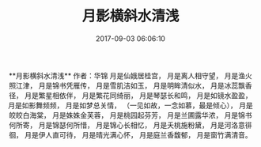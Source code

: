 ﻿---
title: 月影横斜水清浅
date: 2017-09-03 06:06:10
category: ["诗词"]
tags: ["诗词"]
---
<center>
**月影横斜水清浅**
作者：华锦
<!--more-->
月是仙娥居桂宫，
月是离人相守望，
月是渔火照江津，
月是锦书凭雁传，
月是雪肌洁如玉，
月是明眸清似水，
月是冰蕊飘香径，
月是繁星相依伴，
月是繁花同绮丽，
月是琴瑟长和鸣，
月是如镜水盈盈，
月是如影舞频频，
月是如梦总关情，
（一见如故，一念如慕，最是倾心），
月是皎皎白海棠，
月是姝姝金芙蓉，
月是桃园起芬芳，
月是兰圃露华浓，
月是锦书何所寄，
月是锦瑟何所惜，
月是锦心长相忆，
月是夭桃施粉黛，
月是河洛意徘徊，
月是伊人直可待，
月是晴光满心怀，
月是庭兰香馥郁，
月是窗竹满清音。
</center>